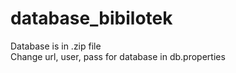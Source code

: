 # database_bibilotek
Database is in .zip file\
Change url, user, pass for database in db.properties
